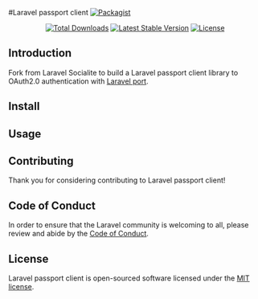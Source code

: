 
#Laravel passport client
[![Packagist](https://img.shields.io/packagist/v/webysther/packagist-mirror.svg?style=flat-square)](https://packagist.org/packages/hanbz/passport-client)

<p align="center">
<a href="https://packagist.org/packages/hanbz/passport-client"><img src="https://img.shields.io/packagist/dt/hanbz/passport-client" alt="Total Downloads"></a>
<a href="https://packagist.org/packages/laravel/socialite"><img src="https://img.shields.io/packagist/v/hanbz/passport-client" alt="Latest Stable Version"></a>
<a href="https://packagist.org/packages/laravel/socialite"><img src="https://img.shields.io/packagist/l/hanbz/passport-client" alt="License"></a>
</p>

## Introduction

Fork from Laravel Socialite to build a Laravel passport client library to OAuth2.0 authentication with [Laravel port](https://github.com/laravel/passport).

## Install

## Usage

## Contributing

Thank you for considering contributing to Laravel passport client!

## Code of Conduct

In order to ensure that the Laravel community is welcoming to all, please review and abide by the [Code of Conduct](https://laravel.com/docs/contributions#code-of-conduct).

## License

Laravel passport client is open-sourced software licensed under the [MIT license](LICENSE.md).
